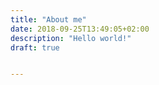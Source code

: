 ```yaml
---
title: "About me"
date: 2018-09-25T13:49:05+02:00
description: "Hello world!"
draft: true


---
```

